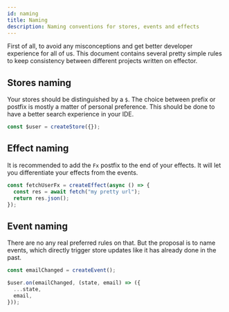 ```yaml
---
id: naming
title: Naming
description: Naming conventions for stores, events and effects
---
```


First of all, to avoid any misconceptions and get better developer experience for all of us. This document contains several pretty simple rules to keep consistency between different projects written on effector.

## Stores naming

Your stores should be distinguished by a `$`. The choice between prefix or postfix is mostly a matter of personal preference. This should be done to have a better search experience in your IDE.

```js
const $user = createStore({});
```

## Effect naming

It is recommended to add the `Fx` postfix to the end of your effects. It will let you differentiate your effects from the events.

```js
const fetchUserFx = createEffect(async () => {
  const res = await fetch("my pretty url");
  return res.json();
});
```

## Event naming

There are no any real preferred rules on that. But the proposal is to name events, which directly trigger store updates like it has already done in the past.

```js
const emailChanged = createEvent();

$user.on(emailChanged, (state, email) => ({
  ...state,
  email,
}));
```

